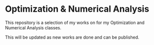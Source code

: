 # Optimization & Numerical Analysis

This repository is a selection of my works on for my Optimization and Numerical Analysis classes.

This will be updated as new works are done and can be published.
